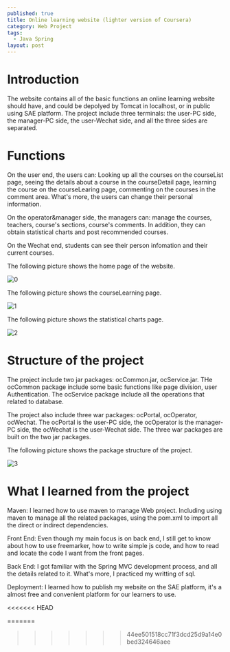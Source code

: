 ```yaml
---
published: true
title: Online learning website (lighter version of Coursera)
category: Web Project
tags: 
  - Java Spring
layout: post
---
```


# Introduction

The website contains all of the basic functions an online learning website should have, and could be depolyed by Tomcat in localhost, or in public using SAE platform. The project include three terminals: the user-PC side, the manager-PC side, the user-Wechat side, and  all the three sides are separated.

# Functions

On the user end, the users can: Looking up all the courses on the courseList page, seeing the details about a course in the courseDetail page, learning the course on the courseLearing page, commenting on the courses in the comment area. What's more, the users can change their personal information.

On the operator&manager side, the managers can: manage the courses, teachers, course's sections, course's comments. In addition, they can obtain statistical charts and post recommended courses.

On the Wechat end, students can see their person infomation and their current courses.

The following picture shows the home page of the website.

![0](https://raw.githubusercontent.com/BigExcavator/coldsrh233.github.io/master/_posts/image/%23java_spring/0.jpg)

The following picture shows the courseLearning page.

![1](https://raw.githubusercontent.com/BigExcavator/coldsrh233.github.io/master/_posts/image/%23java_spring/1.jpg)

The following picture shows the statistical charts page.

![2](https://raw.githubusercontent.com/BigExcavator/coldsrh233.github.io/master/_posts/image/%23java_spring/2.jpg)

# Structure of the project

The project include two jar packages: ocCommon.jar, ocService.jar. THe ocCommon package include some basic functions like page division, user Authentication. The ocService package include all the operations that related to database.

The project also include three war packages: ocPortal, ocOperator, ocWechat. The ocPortal is the user-PC side, the ocOperator is the manager-PC side, the ocWechat is the user-Wechat side. The three war packages are built on the two jar packages.

The following picture shows the package structure of the project.

![3](https://raw.githubusercontent.com/BigExcavator/coldsrh233.github.io/master/_posts/image/%23java_spring/3.jpg)


# What I learned from the project

Maven: I learned how to use maven to manage Web project. Including using maven to manage all the related packages, using the pom.xml to import all the direct or indirect dependencies. 

Front End: Even though my main focus is on back end, I still get to know about how to use freemarker, how to write simple js code, and how to read and locate the code I want from the front pages.

Back End: I got familiar with the Spring MVC development process, and all the details related to it. What's more, I practiced my writting of sql.

Deployment: I learned how to publish my website on the SAE platform, it's a almost free and convenient platform for our learners to use.

<<<<<<< HEAD

=======
>>>>>>> 44ee501518cc71f3dcd25d9a14e0bed324646aee






